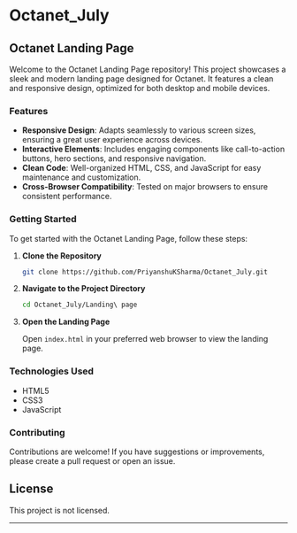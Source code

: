 # Octanet_July
## Octanet Landing Page

Welcome to the Octanet Landing Page repository! This project showcases a sleek and modern landing page designed for Octanet. It features a clean and responsive design, optimized for both desktop and mobile devices.

### Features

- **Responsive Design**: Adapts seamlessly to various screen sizes, ensuring a great user experience across devices.
- **Interactive Elements**: Includes engaging components like call-to-action buttons, hero sections, and responsive navigation.
- **Clean Code**: Well-organized HTML, CSS, and JavaScript for easy maintenance and customization.
- **Cross-Browser Compatibility**: Tested on major browsers to ensure consistent performance.

### Getting Started

To get started with the Octanet Landing Page, follow these steps:

1. **Clone the Repository**

   ```bash
   git clone https://github.com/PriyanshuKSharma/Octanet_July.git
   ```

2. **Navigate to the Project Directory**

   ```bash
   cd Octanet_July/Landing\ page
   ```

3. **Open the Landing Page**

   Open `index.html` in your preferred web browser to view the landing page.

### Technologies Used

- HTML5
- CSS3
- JavaScript

### Contributing

Contributions are welcome! If you have suggestions or improvements, please create a pull request or open an issue.

## License

This project is not licensed.

--------------------------------------------------------------------------------------------------------------------------------------------------------------------

